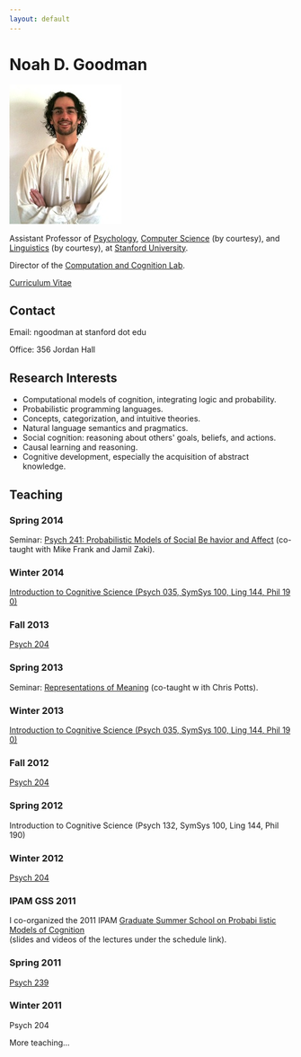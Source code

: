 ```yaml
---
layout: default
---
```



# Noah D. Goodman

![picture of Noah](/images/members/noah.jpg)

Assistant Professor of [Psychology](https://www.stanford.edu/dept/psychology/), [Computer Science](http://www-cs.stanford.edu/) (by courtesy), and [Linguistics](http://linguistics.stanford.edu/) (by courtesy), at [Stanford University](http://stanford.edu).

Director of the [Computation and Cognition Lab](http://cocolab.stanford.edu).

[Curriculum Vitae](ndg-cv.pdf)

## Contact

Email: ngoodman at stanford dot edu

Office: 356 Jordan Hall

## Research Interests

<ul>
<li>Computational models of cognition, integrating logic and
probability.</li>
<li>Probabilistic programming languages.</li>
<li>Concepts, categorization, and intuitive
theories.</li>
<li>Natural language semantics and pragmatics.</li>
<li>Social cognition: reasoning about others' goals, beliefs, and actions.</li>
<li>Causal learning and reasoning.</li>
<li>Cognitive development, especially the acquisition of
abstract knowledge.</li>
</ul>

## Teaching


### Spring 2014
Seminar: <a href="http://explorecourses.stanford.edu/search?view=catalog&filter-coursestatus-Active=on&q=PSYCH%2024
1:%20Probabilistic%20Models%20of%20Social%20Behavior%20and%20Affect&academicYear=20132014">Psych 241: Probabilistic Models of Social Be
havior and Affect</a> (co-taught with Mike Frank and Jamil Zaki).


### Winter 2014
<a href="http://symsys100.stanford.edu">Introduction to Cognitive Science (Psych 035, SymSys 100, Ling 144, Phil 19
0)</a>


### Fall 2013
<a href="psych204/">Psych 204</a>



<div class="contentbox" id="otherteaching">

<h3>Spring 2013</h3>
Seminar: <a href="http://www.stanford.edu/class/linguist236/index.html">Representations of Meaning</a> (co-taught w
ith Chris Potts).
<p>

<h3>Winter 2013</h3>
<a href="http://symsys100.stanford.edu">Introduction to Cognitive Science (Psych 035, SymSys 100, Ling 144, Phil 19
0)</a>
<p>

<h3>Fall 2012</h3>
<a href="psych204/psych204-Autumn2012/">Psych 204</a>
<p>

<h3>Spring 2012</h3>
Introduction to Cognitive Science (Psych
132, SymSys 100, Ling 144, Phil 190)
<p>

<h3>Winter 2012</h3>
<a href="psych204/psych204-Winter2012/">Psych 204</a>
<p>

<h3>IPAM GSS 2011</h3>
I co-organized the 2011 IPAM <a href="http://www.ipam.ucla.edu/programs/gss2011/">Graduate Summer School on Probabi
listic Models
of Cognition</a><br>
(slides and videos of the lectures under the
schedule link).
</p>

<h3>Spring 2011</h3>
<a href="Psych239.html">Psych 239</a>
<p>

<h3>Winter 2011</h3>
<a >Psych 204</a>
<p>
</div>


<a id="moreteaching" onclick="$('#otherteaching').show(); $('#moreteaching').html('');">More teaching...</a>

<script type="text/javascript">$('#otherteaching').hide();</script>


